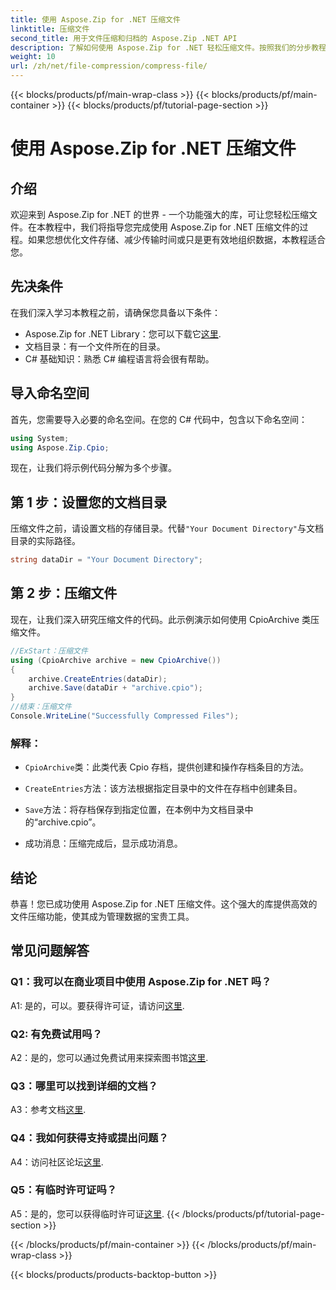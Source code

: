 ```yaml
---
title: 使用 Aspose.Zip for .NET 压缩文件
linktitle: 压缩文件
second_title: 用于文件压缩和归档的 Aspose.Zip .NET API
description: 了解如何使用 Aspose.Zip for .NET 轻松压缩文件。按照我们的分步教程进行高效的文件管理。
weight: 10
url: /zh/net/file-compression/compress-file/
---
```


{{< blocks/products/pf/main-wrap-class >}}
{{< blocks/products/pf/main-container >}}
{{< blocks/products/pf/tutorial-page-section >}}

# 使用 Aspose.Zip for .NET 压缩文件

## 介绍

欢迎来到 Aspose.Zip for .NET 的世界 - 一个功能强大的库，可让您轻松压缩文件。在本教程中，我们将指导您完成使用 Aspose.Zip for .NET 压缩文件的过程。如果您想优化文件存储、减少传输时间或只是更有效地组织数据，本教程适合您。

## 先决条件

在我们深入学习本教程之前，请确保您具备以下条件：

-  Aspose.Zip for .NET Library：您可以下载它[这里](https://releases.aspose.com/zip/net/).
- 文档目录：有一个文件所在的目录。
- C# 基础知识：熟悉 C# 编程语言将会很有帮助。

## 导入命名空间

首先，您需要导入必要的命名空间。在您的 C# 代码中，包含以下命名空间：

```csharp
using System;
using Aspose.Zip.Cpio;
```

现在，让我们将示例代码分解为多个步骤。

## 第 1 步：设置您的文档目录

压缩文件之前，请设置文档的存储目录。代替`"Your Document Directory"`与文档目录的实际路径。

```csharp
string dataDir = "Your Document Directory";
```

## 第 2 步：压缩文件

现在，让我们深入研究压缩文件的代码。此示例演示如何使用 CpioArchive 类压缩文件。

```csharp
//ExStart：压缩文件
using (CpioArchive archive = new CpioArchive())
{
    archive.CreateEntries(dataDir);
    archive.Save(dataDir + "archive.cpio");
}
//结束：压缩文件
Console.WriteLine("Successfully Compressed Files");
```

### 解释：

- `CpioArchive`类：此类代表 Cpio 存档，提供创建和操作存档条目的方法。

- `CreateEntries`方法：该方法根据指定目录中的文件在存档中创建条目。

- `Save`方法：将存档保存到指定位置，在本例中为文档目录中的“archive.cpio”。

- 成功消息：压缩完成后，显示成功消息。

## 结论

恭喜！您已成功使用 Aspose.Zip for .NET 压缩文件。这个强大的库提供高效的文件压缩功能，使其成为管理数据的宝贵工具。

## 常见问题解答

### Q1：我可以在商业项目中使用 Aspose.Zip for .NET 吗？

 A1: 是的，可以。要获得许可证，请访问[这里](https://purchase.aspose.com/buy).

### Q2: 有免费试用吗？

A2：是的，您可以通过免费试用来探索图书馆[这里](https://releases.aspose.com/).

### Q3：哪里可以找到详细的文档？

 A3：参考文档[这里](https://reference.aspose.com/zip/net/).

### Q4：我如何获得支持或提出问题？

 A4：访问社区论坛[这里](https://forum.aspose.com/c/zip/37).

### Q5：有临时许可证吗？

 A5：是的，您可以获得临时许可证[这里](https://purchase.aspose.com/temporary-license/).
{{< /blocks/products/pf/tutorial-page-section >}}

{{< /blocks/products/pf/main-container >}}
{{< /blocks/products/pf/main-wrap-class >}}

{{< blocks/products/products-backtop-button >}}
